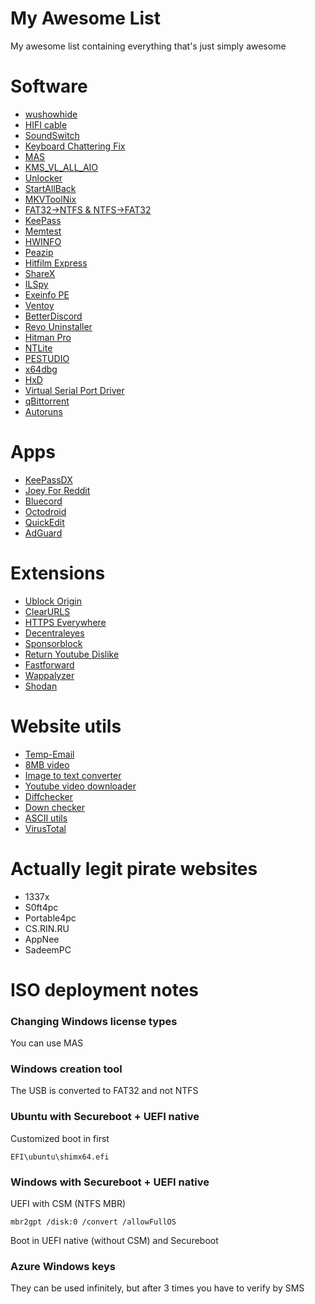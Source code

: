 # My Awesome List

My awesome list containing everything that's just simply awesome

# Software
- [wushowhide](https://www.majorgeeks.com/mg/getmirror/wushowhide,1.html)
- [HIFI cable](http://vincent.burel.free.fr/VirtualAudioApps/HiFiCableAsioBridgeSetup_v1007.zip)
- [SoundSwitch](https://soundswitch.aaflalo.me/)
- [Keyboard Chattering Fix](https://www.softpedia.com/get/System/System-Miscellaneous/Keyboard-Chattering-Fix.shtml)
- [MAS](https://github.com/massgravel/Microsoft-Activation-Scripts)
- [KMS_VL_ALL_AIO](https://github.com/abbodi1406/KMS_VL_ALL_AIO)
- [Unlocker](https://filehippo.com/download_unlocker/)
- [StartAllBack](https://www.startallback.com/)
- [MKVToolNix](https://mkvtoolnix.download/downloads.html)
- [FAT32->NTFS & NTFS->FAT32](https://www.diskpart.com/AOMEI-n2f.html)
- [KeePass](https://keepass.info/)
- [Memtest](https://www.memtest86.com/)
- [HWINFO](https://www.hwinfo.com/)
- [Peazip](https://peazip.github.io/)
- [Hitfilm Express](https://fxhome.com/product/hitfilm-express)
- [ShareX](https://getsharex.com/)
- [ILSpy](https://github.com/icsharpcode/ILSpy)
- [Exeinfo PE](http://exeinfo.booomhost.com/)
- [Ventoy](https://www.ventoy.net/en/index.html)
- [BetterDiscord](https://betterdiscord.app/)
- [Revo Uninstaller](https://www.revouninstaller.com/)
- [Hitman Pro](https://www.hitmanpro.com/en-us)
- [NTLite](https://www.ntlite.com/download/)
- [PESTUDIO](https://www.winitor.com/)
- [x64dbg](https://x64dbg.com/)
- [HxD](https://mh-nexus.de/en/hxd/)
- [Virtual Serial Port Driver](https://www.eltima.com/products/vspdxp/)
- [qBittorrent](https://www.qbittorrent.org/)
- [Autoruns](https://docs.microsoft.com/en-us/sysinternals/downloads/autoruns)

# Apps
- [KeePassDX](https://play.google.com/store/apps/details?id=com.kunzisoft.keepass.free)
- [Joey For Reddit](https://play.google.com/store/apps/details?id=o.o.joey)
- [Bluecord](https://bluesmods.com/bluecord/)
- [Octodroid](https://f-droid.org/en/packages/com.gh4a/)
- [QuickEdit](https://play.google.com/store/apps/details?id=com.rhmsoft.edit)
- [AdGuard](https://adguard.com/en/adguard-android/overview.html)

# Extensions
- [Ublock Origin](https://chrome.google.com/webstore/detail/ublock-origin/cjpalhdlnbpafiamejdnhcphjbkeiagm)
- [ClearURLS](https://chrome.google.com/webstore/detail/clearurls/lckanjgmijmafbedllaakclkaicjfmnk)
- [HTTPS Everywhere](https://chrome.google.com/webstore/detail/https-everywhere/gcbommkclmclpchllfjekcdonpmejbdp)
- [Decentraleyes](https://chrome.google.com/webstore/detail/decentraleyes/ldpochfccmkkmhdbclfhpagapcfdljkj)
- [Sponsorblock](https://chrome.google.com/webstore/detail/sponsorblock-for-youtube/mnjggcdmjocbbbhaepdhchncahnbgone)
- [Return Youtube Dislike](https://chrome.google.com/webstore/detail/return-youtube-dislike/gebbhagfogifgggkldgodflihgfeippi)
- [Fastforward](https://chrome.google.com/webstore/detail/fastforward/icallnadddjmdinamnolclfjanhfoafe)
- [Wappalyzer](https://chrome.google.com/webstore/detail/wappalyzer-technology-pro/gppongmhjkpfnbhagpmjfkannfbllamg)
- [Shodan](https://chrome.google.com/webstore/detail/shodan/jjalcfnidlmpjhdfepjhjbhnhkbgleap)

# Website utils
- [Temp-Email](https://temp-mail.org/)
- [8MB video](https://8mb.video/)
- [Image to text converter](https://www.prepostseo.com/image-to-text)
- [Youtube video downloader](https://yt1s.io/)
- [Diffchecker](https://www.diffchecker.com/)
- [Down checker](https://downforeveryoneorjustme.com/)
- [ASCII utils](https://www.asciitohex.com/)
- [VirusTotal](https://www.virustotal.com/)

# Actually legit pirate websites
- 1337x
- S0ft4pc
- Portable4pc
- CS.RIN.RU
- AppNee
- SadeemPC

# ISO deployment notes

### Changing Windows license types
You can use MAS

### Windows creation tool
The USB is converted to FAT32 and not NTFS

### Ubuntu with Secureboot + UEFI native
Customized boot in first
```
EFI\ubuntu\shimx64.efi
```

### Windows with Secureboot + UEFI native
UEFI with CSM (NTFS MBR)
```
mbr2gpt /disk:0 /convert /allowFullOS
```
Boot in UEFI native (without CSM) and Secureboot

### Azure Windows keys
They can be used infinitely, but after 3 times you have to verify by SMS
